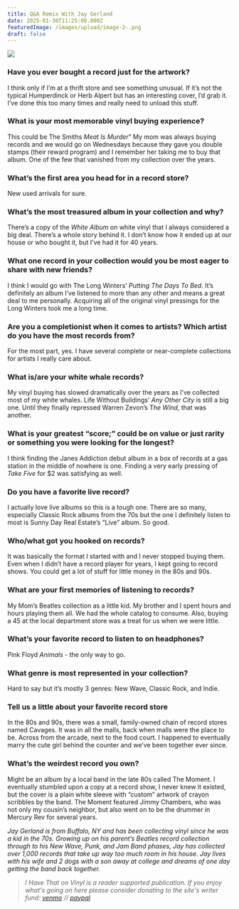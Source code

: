 ```yaml
---
title: Q&A Remix With Jay Gerland
date: 2025-01-30T11:25:00.000Z
featuredImage: /images/upload/image-2-.png
draft: false
---
```

![](/images/upload/image-2-.png)

### Have you ever bought a record just for the artwork?

I think only if I’m at a thrift store and see something unusual. If it’s not the typical Humperdinck or Herb Alpert but has an interesting cover, I’d grab it. I’ve done this too many times and really need to unload this stuff.

### What is your most memorable vinyl buying experience?

This could be The Smiths *Meat Is Murder*” My mom was always buying records and we would go on Wednesdays because they gave you double stamps (their reward program) and I remember her taking me to buy that album. One of the few that vanished from my collection over the years.

### What’s the first area you head for in a record store?

New used arrivals for sure.

### What’s the most treasured album in your collection and why?

There’s a copy of the *White Album* on white vinyl that I always considered a big deal. There’s a whole story behind it. I don’t know how it ended up at our house or who bought it, but I’ve had it for 40 years.

### What one record in your collection would you be most eager to share with new friends?

I think I would go with The Long Winters’ *Putting The Days To Bed*. It’s definitely an album I’ve listened to more than any other and means a great deal to me personally. Acquiring all of the original vinyl pressings for the Long Winters took me a long time.

### Are you a completionist when it comes to artists? Which artist do you have the most records from?

For the most part, yes. I have several complete or near-complete collections for artists I really care about.

### What is/are your white whale records?

My vinyl buying has slowed dramatically over the years as I’ve collected most of my white whales. Life Without Buildings’ *Any Other City* is still a big one. Until they finally repressed Warren Zevon’s T*he Wind,* that was another.

### What is your greatest “score;” could be on value or just rarity or something you were looking for the longest?

I think finding the Janes Addiction debut album in a box of records at a gas station in the middle of nowhere is one. Finding a very early pressing of *Take Five* for $2 was satisfying as well.

### Do you have a favorite live record?

I actually love live albums so this is a tough one. There are so many, especially Classic Rock albums from the 70s but the one I definitely listen to most is Sunny Day Real Estate’s “Live” album. So good.

### Who/what got you hooked on records?

It was basically the format I started with and I never stopped buying them. Even when I didn’t have a record player for years, I kept going to record shows. You could get a lot of stuff for little money in the 80s and 90s.

### What are your first memories of listening to records?

My Mom’s Beatles collection as a little kid. My brother and I spent hours and hours playing them all. We had the whole catalog to consume. Also, buying a 45 at the local department store was a treat for us when we were little.

### What’s your favorite record to listen to on headphones?

Pink Floyd *Animals* - the only way to go.

### What genre is most represented in your collection?

Hard to say but it’s mostly 3 genres: New Wave, Classic Rock, and Indie.

### Tell us a little about your favorite record store

In the 80s and 90s, there was a small, family-owned chain of record stores named Cavages. It was in all the malls, back when malls were the place to be. Across from the arcade, next to the food court. I happened to eventually marry the cute girl behind the counter and we’ve been together ever since.

### What’s the weirdest record you own?

Might be an album by a local band in the late 80s called The Moment. I eventually stumbled upon a copy at a record show, I never knew it existed, but the cover is a plain white sleeve with “custom” artwork of crayon scribbles by the band. The Moment featured Jimmy Chambers, who was not only my cousin’s neighbor, but also went on to be the drummer in Mercury Rev for several years.

*Jay Gerland is from Buffalo, NY and has been collecting vinyl since he was a kid in the 70s. Growing up on his parent’s Beatles record collection through to his New Wave, Punk, and Jam Band phases, Jay has collected over 1,000 records that take up way too much room in his house. Jay lives with his wife and 2 dogs with a son away at college and dreams of one day getting the band back together.*

> *I Have That on Vinyl is a reader supported publication. If you enjoy what's going on here please consider donating to the site's writer fund: [venmo](https://account.venmo.com/u/Michele-Catalano2659) // [paypal](https://www.paypal.com/paypalme/goingitaloneny?country.x=US&locale.x=en_US)*
